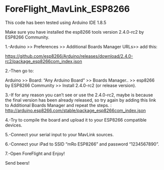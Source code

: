 # ForeFlight_MavLink_ESP8266


This code has been tested using Arduino IDE 1.8.5 

Make sure you have installed the esp8266 tools version 2.4.0-rc2 by ESP8266 Community. 

1.-Arduino >> Preferences >> Additional Boards Manager URLs>> add this: 
 
https://github.com/esp8266/Arduino/releases/download/2.4.0-rc2/package_esp8266com_index.json

2.-Then go to: 

Arduino >> Board: “Any Arduino Board” >> Boards Manager.. >> esp8266 by ESP8266 Community >> Install 2.4.0-rc2 (or release version). 

3.-If for any reason you can’t see or use the 2.4.0-rc2, maybe is because the final version
has been already released, so try again by adding this link to Additional Boards Manager
and repeat the steps. : 
http://arduino.esp8266.com/stable/package_esp8266com_index.json

4.-Try to compile the board and upload it to your ESP8266 compatible devices. 

5.-Connect your serial input to your MavLink sources. 

6.-Connect your iPad to SSID “mRo ESP8266” and password “1234567890”. 

7.-Open ForeFlight and Enjoy! 

Send beers! 